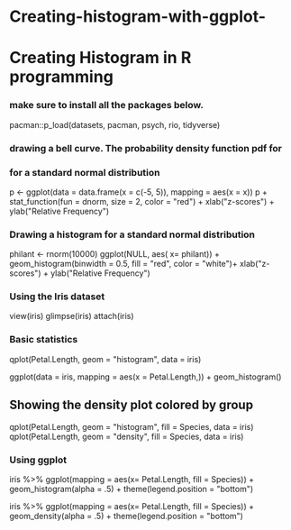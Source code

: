 # Creating-histogram-with-ggplot-
# Creating Histogram in R programming
### make sure to install all the packages below. 
pacman::p_load(datasets, pacman, psych, rio, tidyverse)


### drawing a bell curve. The probability density function pdf for 
### for a standard normal distribution 

p <- ggplot(data = data.frame(x = c(-5, 5)), mapping = aes(x = x))
p + stat_function(fun =  dnorm, 
                  size = 2, 
                  color = "red") + 
                  xlab("z-scores") + 
                  ylab("Relative Frequency")


### Drawing a histogram for a standard normal distribution 
philant <- rnorm(10000) 
ggplot(NULL, aes( x= philant)) + 
  geom_histogram(binwidth = 0.5, fill = "red", color = "white")+
  xlab("z-scores") + 
  ylab("Relative Frequency")

### Using the Iris dataset 
view(iris)
glimpse(iris)
attach(iris)

### Basic statistics 
qplot(Petal.Length, geom = "histogram", data = iris)

ggplot(data = iris, mapping = aes(x = Petal.Length,)) +
  geom_histogram() 

## Showing the density plot colored by group
qplot(Petal.Length, geom = "histogram", fill = Species, data = iris)
qplot(Petal.Length, geom = "density", fill = Species, data = iris)


### Using ggplot
iris %>% 
  ggplot(mapping = aes(x= Petal.Length, fill = Species)) +
  geom_histogram(alpha = .5) + 
  theme(legend.position = "bottom")


iris %>% 
  ggplot(mapping = aes(x= Petal.Length, fill = Species)) +
  geom_density(alpha = .5) + 
  theme(legend.position = "bottom")

